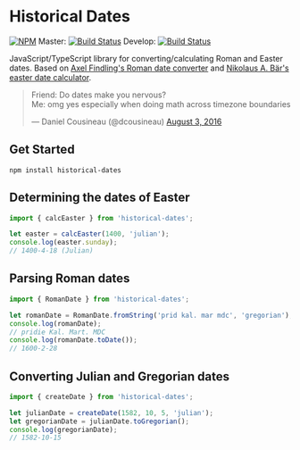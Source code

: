 # Historical Dates

[![NPM](https://img.shields.io/npm/v/historical-dates.svg)](https://www.npmjs.com/package/historical-dates)
Master: [![Build Status](https://travis-ci.org/UUDigitalHumanitieslab/historical-dates.svg?branch=master)](https://travis-ci.org/UUDigitalHumanitieslab/historical-dates)
Develop: [![Build Status](https://travis-ci.org/UUDigitalHumanitieslab/historical-dates.svg?branch=develop)](https://travis-ci.org/UUDigitalHumanitieslab/historical-dates)

JavaScript/TypeScript library for converting/calculating Roman and Easter dates. Based on [Axel Findling's Roman date converter](http://cgi.axel-findling.de/cgi-bin/romdat) and [Nikolaus A. Bär's easter date calculator](http://www.nabkal.de/ostrech1.html).

<div class="center">
<blockquote class="twitter-tweet" data-lang="en"><p lang="en" dir="ltr">Friend: Do dates make you nervous?<br>Me: omg yes especially when doing math across timezone boundaries</p>&mdash; Daniel Cousineau (@dcousineau) <a href="https://twitter.com/dcousineau/status/760848423268519936?ref_src=twsrc%5Etfw">August 3, 2016</a></blockquote>
</div>

## Get Started

```
npm install historical-dates
```

## Determining the dates of Easter

```typescript
import { calcEaster } from 'historical-dates';

let easter = calcEaster(1400, 'julian');
console.log(easter.sunday);
// 1400-4-18 (Julian)
```

## Parsing Roman dates

```typescript
import { RomanDate } from 'historical-dates';

let romanDate = RomanDate.fromString('prid kal. mar mdc', 'gregorian');
console.log(romanDate);
// pridie Kal. Mart. MDC
console.log(romanDate.toDate());
// 1600-2-28
```

## Converting Julian and Gregorian dates

```typescript
import { createDate } from 'historical-dates';

let julianDate = createDate(1582, 10, 5, 'julian');
let gregorianDate = julianDate.toGregorian();
console.log(gregorianDate);
// 1582-10-15
```

